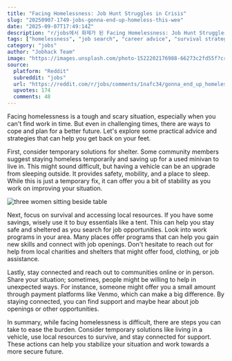 ```yaml
---
title: "Facing Homelessness: Job Hunt Struggles in Crisis"
slug: "20250907-1749-jobs-gonna-end-up-homeless-this-wee"
date: "2025-09-07T17:49:14Z"
description: "r/jobs에서 화제가 된 Facing Homelessness: Job Hunt Struggles in Crisis에 대한 깊이 있는 분석과 인사이트"
tags: ["homelessness", "job search", "career advice", "survival strategies"]
category: "jobs"
author: "Jobhack Team"
image: "https://images.unsplash.com/photo-1522202176988-66273c2fd55f?crop=entropy&cs=tinysrgb&fit=max&fm=jpg&ixid=M3w3OTU0NDF8MHwxfHNlYXJjaHwxNnx8am9iJTIwc2VhcmNofGVufDF8MHx8fDE3NTcyNjczNDJ8MA&ixlib=rb-4.1.0&q=80&w=1080"
source:
  platform: "Reddit"
  subreddit: "jobs"
  url: "https://reddit.com/r/jobs/comments/1nafc34/gonna_end_up_homeless_this_week_couldnt_find_work/"
  upvotes: 174
  comments: 48
---
```


Facing homelessness is a tough and scary situation, especially when you can't find work in time. But even in challenging times, there are ways to cope and plan for a better future. Let's explore some practical advice and strategies that can help you get back on your feet.

First, consider temporary solutions for shelter. Some community members suggest staying homeless temporarily and saving up for a used minivan to live in. This might sound difficult, but having a vehicle can be an upgrade from sleeping outside. It provides safety, mobility, and a place to sleep. While this is just a temporary fix, it can offer you a bit of stability as you work on improving your situation.

![three women sitting beside table](https://images.unsplash.com/photo-1459499362902-55a20553e082?crop=entropy&cs=tinysrgb&fit=max&fm=jpg&ixid=M3w3OTU0NDF8MHwxfHNlYXJjaHwzMnx8Y2FyZWVyfGVufDF8MHx8fDE3NTcyNjczNDN8MA&ixlib=rb-4.1.0&q=80&w=1080)

Next, focus on survival and accessing local resources. If you have some savings, wisely use it to buy essentials like a tent. This can help you stay safe and sheltered as you search for job opportunities. Look into work programs in your area. Many places offer programs that can help you gain new skills and connect with job openings. Don't hesitate to reach out for help from local charities and shelters that might offer food, clothing, or job assistance.

Lastly, stay connected and reach out to communities online or in person. Share your situation; sometimes, people might be willing to help in unexpected ways. For instance, someone might offer you a small amount through payment platforms like Venmo, which can make a big difference. By staying connected, you can find support and maybe hear about job openings or other opportunities.

In summary, while facing homelessness is difficult, there are steps you can take to ease the burden. Consider temporary solutions like living in a vehicle, use local resources to survive, and stay connected for support. These actions can help you stabilize your situation and work towards a more secure future.